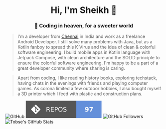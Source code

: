 <h1 align="center">Hi, I'm Sheikh 🖖</h1>
<h3 align="center">🦄 Coding in heaven, for a sweeter world</h3>

> I'm a developer from [Chennai](https://www.google.de/maps/place/Chennai/) in India and work as a freelance Android Developer.
> I still solve many problems with Java, but as a Kotlin fanboy to spread this K-Virus and the idea of clean & colorful software engineering.
> I build mobile apps in Kotlin language with Jetpack Compose, with clean architecture and the SOLID principle to ensure the colorful software engineering.
> I'm happy to be a part of a great developer community where sharing is caring.

> Apart from coding, I like reading history books, exploring techstack, having chats in the evenings with friends and playing computer games.
> As corona limited a few outdoor hobbies, I also bought myself a 3D printer which I feed with plastic and construction plans.

<img alt="GitHub" src="https://img.shields.io/badge/GitHub-1A1B27.svg?&style=for-the-badge&logo=github&logoColor=white" />
<img alt="GitHub Repo Counter" src="https://raw.githubusercontent.com/TobseF/github-badge/master/github-repo-count.svg"/>
<img alt="GitHub Followers" src="https://img.shields.io/github/followers/tobsef.svg?style=for-the-badge&logo=GitHubSponsors&label=Follow&maxAge=2592000&color=E14BA5"/>

<img alt="Tobse's GitHub Stats" width="495px" src="https://github-readme-stats.vercel.app/api?username=sheikh-20&show_icons=true&theme=tokyonight&hide_border=true"/>
